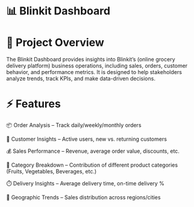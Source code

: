 # 📊 Blinkit Dashboard
# 🚀 Project Overview

The Blinkit Dashboard provides insights into Blinkit’s (online grocery delivery platform) business operations, including sales, orders, customer behavior, and performance metrics. It is designed to help stakeholders analyze trends, track KPIs, and make data-driven decisions.

# ⚡ Features

📦 Order Analysis – Track daily/weekly/monthly orders

👥 Customer Insights – Active users, new vs. returning customers

💰 Sales Performance – Revenue, average order value, discounts, etc.

🛒 Category Breakdown – Contribution of different product categories (Fruits, Vegetables, Beverages, etc.)

⏱️ Delivery Insights – Average delivery time, on-time delivery %

📍 Geographic Trends – Sales distribution across regions/cities
